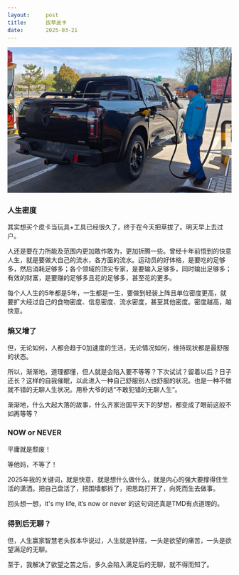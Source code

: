 ```yaml
---
layout:     post
title:      拔草皮卡
date:       2025-03-21
---
```

![秒速5厘米](/images/202503/pickup.jpg)


### 人生密度

其实想买个皮卡当玩具+工具已经很久了，终于在今天把草拔了。明天早上去过户。

人还是要在力所能及范围内更加敢作敢为，更加折腾一些。曾经十年前悟到的快意人生，就是要做大自己的流水，各方面的流水。运动员的好体格，是要吃的足够多，然后消耗足够多；各个领域的顶尖专家，是要输入足够多，同时输出足够多；有效的财富，是要赚的足够多且花的足够多，甚至花的更多。

每个人人生的5年都是5年，一生都是一生，要做到轻装上阵且单位密度更高，就要扩大经过自己的食物密度、信息密度、流水密度，甚至其他密度。密度越高，越快意。

### 熵又增了

但，无论如何，人都会趋于0加速度的生活，无论情况如何，维持现状都是最舒服的状态。

所以，渐渐地，道理都懂，但人就是会陷入要不等等？下次试试？留着以后？日子还长？这样的自我催眠，以此进入一种自己舒服别人也舒服的状况。也是一种不做就不错的无聊人生状况。用朴大爷的话“不敢犯错的无聊人生”。

渐渐地，什么大起大落的故事，什么齐家治国平天下的梦想，都变成了眼前这般不如再等等？

### NOW or NEVER

平庸就是颓废！

等他妈，不等了！

2025年我的关键词，就是快意，就是想什么做什么，就是内心的强大要撑得住生活的潇洒。把自己盘活了，把围墙都拆了，把思路打开了，向死而生去做事。

回头想一想，it's my life, it‘s now or never 的这句词还真是TMD有点道理的。

### 得到后无聊？

但，人生赢家智慧老头叔本华说过，人生就是钟摆，一头是欲望的痛苦，一头是欲望满足的无聊。

至于，我解决了欲望之苦之后，多久会陷入满足后的无聊，就不得而知了。
